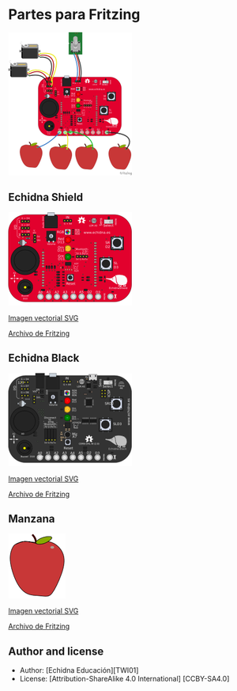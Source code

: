 # Partes para Fritzing
![Esquema](https://github.com/EchidnaShield/Recursos/blob/master/electronica/Fritzing/EchidnaShield/Esquema.png)
## Echidna Shield

![EchidnaShield](https://github.com/EchidnaShield/Recursos/blob/master/electronica/Fritzing/EchidnaShield/Echidna_Shield.png)

[Imagen vectorial SVG](https://github.com/EchidnaShield/Recursos/blob/master/electronica/Fritzing/EchidnaShield/Echidna_Shield.svg)

[Archivo de Fritzing](https://github.com/EchidnaShield/Recursos/blob/master/electronica/Fritzing/EchidnaShield/Echidna%20Shield.fzpz)

## Echidna Black

![EchidnaBlack](https://github.com/EchidnaShield/Recursos/blob/master/electronica/Fritzing/Echidna_Black/Echidna_Black.png)

[Imagen vectorial SVG](https://github.com/EchidnaShield/Recursos/blob/master/electronica/Fritzing/Echidna_Black/Echidna_Black.svg)

[Archivo de Fritzing](https://github.com/EchidnaShield/Recursos/blob/master/electronica/Fritzing/Echidna_Black/Echidna%20Black.fzpz)


## Manzana

![Manzana](https://github.com/EchidnaShield/Recursos/blob/master/electronica/Fritzing/manzana/manzana.png)

[Imagen vectorial SVG](https://github.com/EchidnaShield/Recursos/blob/master/electronica/Fritzing/manzana/manzana.svg)

[Archivo de Fritzing](https://github.com/EchidnaShield/Recursos/blob/master/electronica/Fritzing/manzana/manzana.fzpz)

## Author and license
* Author: [Echidna Educación][TWI01]
* License: [Attribution-ShareAlike 4.0 International] [CCBY-SA4.0]
